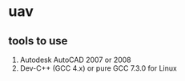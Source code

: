 # uav

## tools to use
1. Autodesk AutoCAD 2007 or 2008
2. Dev-C++ (GCC 4.x) or pure GCC 7.3.0 for Linux

